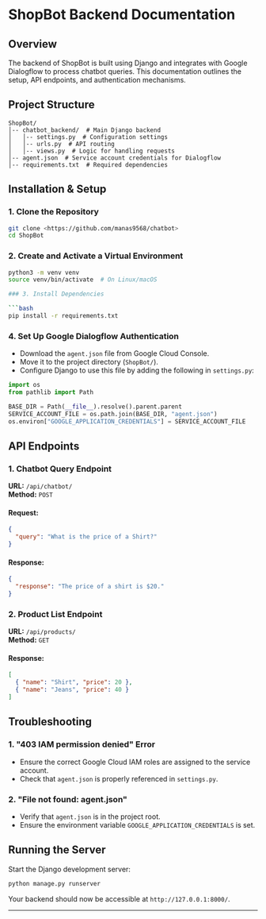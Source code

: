 # ShopBot Backend Documentation

## Overview

The backend of ShopBot is built using Django and integrates with Google Dialogflow to process chatbot queries. This documentation outlines the setup, API endpoints, and authentication mechanisms.

## Project Structure

```
ShopBot/
│-- chatbot_backend/  # Main Django backend
│   │-- settings.py  # Configuration settings
│   │-- urls.py  # API routing
│   │-- views.py  # Logic for handling requests
│-- agent.json  # Service account credentials for Dialogflow
│-- requirements.txt  # Required dependencies
```

## Installation & Setup

### 1. Clone the Repository

```bash
git clone <https://github.com/manas9568/chatbot>
cd ShopBot
```

### 2. Create and Activate a Virtual Environment

````bash
python3 -m venv venv
source venv/bin/activate  # On Linux/macOS

### 3. Install Dependencies

```bash
pip install -r requirements.txt
````

### 4. Set Up Google Dialogflow Authentication

- Download the `agent.json` file from Google Cloud Console.
- Move it to the project directory (`ShopBot/`).
- Configure Django to use this file by adding the following in `settings.py`:

```python
import os
from pathlib import Path

BASE_DIR = Path(__file__).resolve().parent.parent
SERVICE_ACCOUNT_FILE = os.path.join(BASE_DIR, "agent.json")
os.environ["GOOGLE_APPLICATION_CREDENTIALS"] = SERVICE_ACCOUNT_FILE
```

## API Endpoints

### 1. Chatbot Query Endpoint

**URL:** `/api/chatbot/`  
**Method:** `POST`

#### Request:

```json
{
  "query": "What is the price of a Shirt?"
}
```

#### Response:

```json
{
  "response": "The price of a shirt is $20."
}
```

### 2. Product List Endpoint

**URL:** `/api/products/`  
**Method:** `GET`

#### Response:

```json
[
  { "name": "Shirt", "price": 20 },
  { "name": "Jeans", "price": 40 }
]
```

## Troubleshooting

### 1. "403 IAM permission denied" Error

- Ensure the correct Google Cloud IAM roles are assigned to the service account.
- Check that `agent.json` is properly referenced in `settings.py`.

### 2. "File not found: agent.json"

- Verify that `agent.json` is in the project root.
- Ensure the environment variable `GOOGLE_APPLICATION_CREDENTIALS` is set.

## Running the Server

Start the Django development server:

```bash
python manage.py runserver
```

Your backend should now be accessible at `http://127.0.0.1:8000/`.

---
